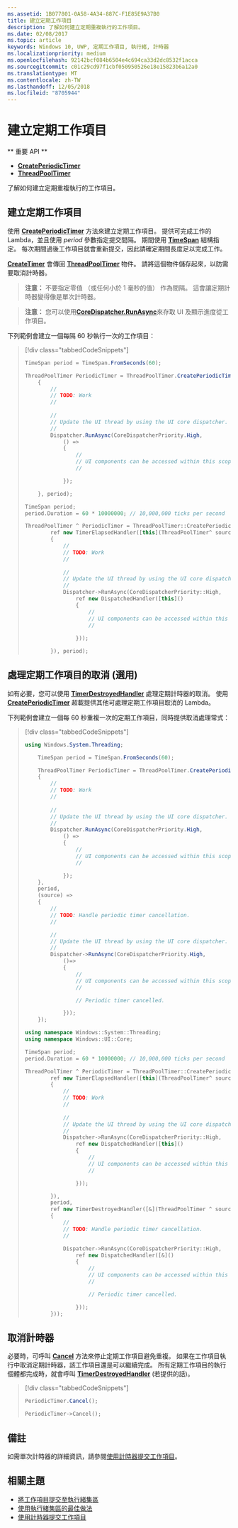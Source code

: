 ```yaml
---
ms.assetid: 1B077801-0A58-4A34-887C-F1E85E9A37B0
title: 建立定期工作項目
description: 了解如何建立定期重複執行的工作項目。
ms.date: 02/08/2017
ms.topic: article
keywords: Windows 10, UWP, 定期工作項目, 執行緒, 計時器
ms.localizationpriority: medium
ms.openlocfilehash: 92142bcf084b6504e4c694ca33d2dc8532f1acca
ms.sourcegitcommit: c01c29cd97f1cbf050950526e18e15823b6a12a0
ms.translationtype: MT
ms.contentlocale: zh-TW
ms.lasthandoff: 12/05/2018
ms.locfileid: "8705944"
---
```

# <a name="create-a-periodic-work-item"></a>建立定期工作項目


** 重要 API **

-   [**CreatePeriodicTimer**](https://msdn.microsoft.com/library/windows/apps/Hh967915)
-   [**ThreadPoolTimer**](https://msdn.microsoft.com/library/windows/apps/BR230587)

了解如何建立定期重複執行的工作項目。

## <a name="create-the-periodic-work-item"></a>建立定期工作項目

使用 [**CreatePeriodicTimer**](https://msdn.microsoft.com/library/windows/apps/Hh967915) 方法來建立定期工作項目。 提供可完成工作的 Lambda，並且使用 *period* 參數指定提交間隔。 期間使用 [**TimeSpan**](https://msdn.microsoft.com/library/windows/apps/BR225996) 結構指定。 每次期間過後工作項目就會重新提交，因此請確定期間長度足以完成工作。

[**CreateTimer**](https://msdn.microsoft.com/library/windows/apps/windows.system.threading.threadpooltimer.createtimer.aspx) 會傳回 [**ThreadPoolTimer**](https://msdn.microsoft.com/library/windows/apps/BR230587) 物件。 請將這個物件儲存起來，以防需要取消計時器。

> **注意：** 不要指定零值 （或任何小於 1 毫秒的值） 作為間隔。 這會讓定期計時器變得像是單次計時器。

> **注意：** 您可以使用[**CoreDispatcher.RunAsync**](https://msdn.microsoft.com/library/windows/apps/Hh750317)來存取 UI 及顯示進度從工作項目。

下列範例會建立一個每隔 60 秒執行一次的工作項目：

> [!div class="tabbedCodeSnippets"]
> ```csharp
> TimeSpan period = TimeSpan.FromSeconds(60);
>
> ThreadPoolTimer PeriodicTimer = ThreadPoolTimer.CreatePeriodicTimer((source) =>
>     {
>         //
>         // TODO: Work
>         //
>         
>         //
>         // Update the UI thread by using the UI core dispatcher.
>         //
>         Dispatcher.RunAsync(CoreDispatcherPriority.High,
>             () =>
>             {
>                 //
>                 // UI components can be accessed within this scope.
>                 //
>
>             });
>
>     }, period);
> ```
> ``` cpp
> TimeSpan period;
> period.Duration = 60 * 10000000; // 10,000,000 ticks per second
>
> ThreadPoolTimer ^ PeriodicTimer = ThreadPoolTimer::CreatePeriodicTimer(
>         ref new TimerElapsedHandler([this](ThreadPoolTimer^ source)
>         {
>             //
>             // TODO: Work
>             //
>             
>             //
>             // Update the UI thread by using the UI core dispatcher.
>             //
>             Dispatcher->RunAsync(CoreDispatcherPriority::High,
>                 ref new DispatchedHandler([this]()
>                 {
>                     //
>                     // UI components can be accessed within this scope.
>                     //
>                         
>                 }));
>
>         }), period);
> ```

## <a name="handle-cancellation-of-the-periodic-work-item-optional"></a>處理定期工作項目的取消 (選用)

如有必要，您可以使用 [**TimerDestroyedHandler**](https://msdn.microsoft.com/library/windows/apps/Hh967926) 處理定期計時器的取消。 使用 [**CreatePeriodicTimer**](https://msdn.microsoft.com/library/windows/apps/Hh967915) 超載提供其他可處理定期工作項目取消的 Lambda。

下列範例會建立一個每 60 秒重複一次的定期工作項目，同時提供取消處理常式：

> [!div class="tabbedCodeSnippets"]
> ``` csharp
> using Windows.System.Threading;
>
>     TimeSpan period = TimeSpan.FromSeconds(60);
>
>     ThreadPoolTimer PeriodicTimer = ThreadPoolTimer.CreatePeriodicTimer((source) =>
>     {
>         //
>         // TODO: Work
>         //
>         
>         //
>         // Update the UI thread by using the UI core dispatcher.
>         //
>         Dispatcher.RunAsync(CoreDispatcherPriority.High,
>             () =>
>             {
>                 //
>                 // UI components can be accessed within this scope.
>                 //
>
>             });
>     },
>     period,
>     (source) =>
>     {
>         //
>         // TODO: Handle periodic timer cancellation.
>         //
>
>         //
>         // Update the UI thread by using the UI core dispatcher.
>         //
>         Dispatcher->RunAsync(CoreDispatcherPriority.High,
>             ()=>
>             {
>                 //
>                 // UI components can be accessed within this scope.
>                 //                 
>
>                 // Periodic timer cancelled.
>
>             }));
>     });
> ```
> ``` cpp
> using namespace Windows::System::Threading;
> using namespace Windows::UI::Core;
>
> TimeSpan period;
> period.Duration = 60 * 10000000; // 10,000,000 ticks per second
>
> ThreadPoolTimer ^ PeriodicTimer = ThreadPoolTimer::CreatePeriodicTimer(
>         ref new TimerElapsedHandler([this](ThreadPoolTimer^ source)
>         {
>             //
>             // TODO: Work
>             //
>                 
>             //
>             // Update the UI thread by using the UI core dispatcher.
>             //
>             Dispatcher->RunAsync(CoreDispatcherPriority::High,
>                 ref new DispatchedHandler([this]()
>                 {
>                     //
>                     // UI components can be accessed within this scope.
>                     //
>
>                 }));
>
>         }),
>         period,
>         ref new TimerDestroyedHandler([&](ThreadPoolTimer ^ source)
>         {
>             //
>             // TODO: Handle periodic timer cancellation.
>             //
>
>             Dispatcher->RunAsync(CoreDispatcherPriority::High,
>                 ref new DispatchedHandler([&]()
>                 {
>                     //
>                     // UI components can be accessed within this scope.
>                     //
>
>                     // Periodic timer cancelled.
>
>                 }));
>         }));
> ```

## <a name="cancel-the-timer"></a>取消計時器

必要時，可呼叫 [**Cancel**](https://msdn.microsoft.com/library/windows/apps/windows.system.threading.threadpooltimer.cancel.aspx) 方法來停止定期工作項目避免重複。 如果在工作項目執行中取消定期計時器，該工作項目還是可以繼續完成。 所有定期工作項目的執行個體都完成時，就會呼叫 [**TimerDestroyedHandler**](https://msdn.microsoft.com/library/windows/apps/Hh967926) (若提供的話)。

> [!div class="tabbedCodeSnippets"]
> ``` csharp
> PeriodicTimer.Cancel();
> ```
> ``` cpp
> PeriodicTimer->Cancel();
> ```

## <a name="remarks"></a>備註

如需單次計時器的詳細資訊，請參閱[使用計時器提交工作項目](use-a-timer-to-submit-a-work-item.md)。

## <a name="related-topics"></a>相關主題

* [將工作項目提交至執行緒集區](submit-a-work-item-to-the-thread-pool.md)
* [使用執行緒集區的最佳做法](best-practices-for-using-the-thread-pool.md)
* [使用計時器提交工作項目](use-a-timer-to-submit-a-work-item.md)
 
